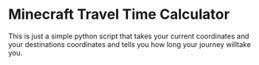 # Minecraft Travel Time Calculator

This is just a simple python script that takes your current coordinates and your destinations coordinates and tells you how long your journey willtake you.